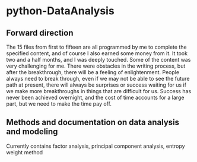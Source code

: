 # python-DataAnalysis
## Forward direction
The 15 files from first to fifteen are all programmed by me to complete the specified content, and of course I also earned some money from it. It took two and a half months, and I was deeply touched. Some of the content was very challenging for me. There were obstacles in the writing process, but after the breakthrough, there will be a feeling of enlightenment. People always need to break through, even if we may not be able to see the future path at present, there will always be surprises or success waiting for us if we make more breakthroughs in things that are difficult for us. Success has never been achieved overnight, and the cost of time accounts for a large part, but we need to make the time pay off.
## Methods and documentation on data analysis and modeling
Currently contains factor analysis, principal component analysis, entropy weight method

